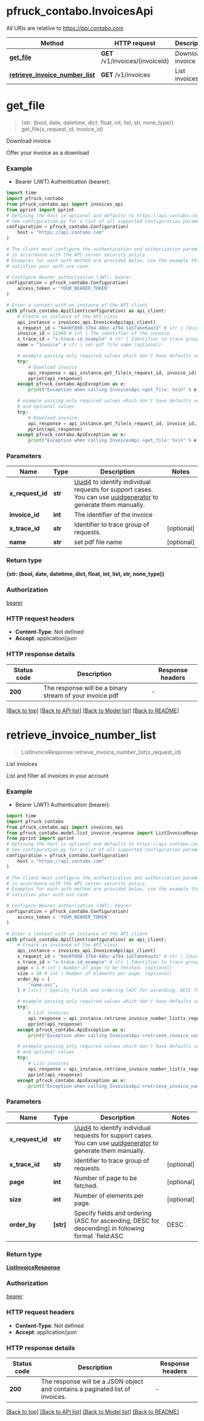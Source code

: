 # pfruck_contabo.InvoicesApi

All URIs are relative to *https://api.contabo.com*

Method | HTTP request | Description
------------- | ------------- | -------------
[**get_file**](InvoicesApi.md#get_file) | **GET** /v1/invoices/{invoiceId} | Download invoice
[**retrieve_invoice_number_list**](InvoicesApi.md#retrieve_invoice_number_list) | **GET** /v1/invoices | List invoices


# **get_file**
> {str: (bool, date, datetime, dict, float, int, list, str, none_type)} get_file(x_request_id, invoice_id)

Download invoice

Offer your invoice as a download

### Example

* Bearer (JWT) Authentication (bearer):

```python
import time
import pfruck_contabo
from pfruck_contabo.api import invoices_api
from pprint import pprint
# Defining the host is optional and defaults to https://api.contabo.com
# See configuration.py for a list of all supported configuration parameters.
configuration = pfruck_contabo.Configuration(
    host = "https://api.contabo.com"
)

# The client must configure the authentication and authorization parameters
# in accordance with the API server security policy.
# Examples for each auth method are provided below, use the example that
# satisfies your auth use case.

# Configure Bearer authorization (JWT): bearer
configuration = pfruck_contabo.Configuration(
    access_token = 'YOUR_BEARER_TOKEN'
)

# Enter a context with an instance of the API client
with pfruck_contabo.ApiClient(configuration) as api_client:
    # Create an instance of the API class
    api_instance = invoices_api.InvoicesApi(api_client)
    x_request_id = "04e0f898-37b4-48bc-a794-1a57abe6aa31" # str | [Uuid4](https://en.wikipedia.org/wiki/Universally_unique_identifier#Version_4_(random)) to identify individual requests for support cases. You can use [uuidgenerator](https://www.uuidgenerator.net/version4) to generate them manually.
    invoice_id = 12345 # int | The identifier of the invoice
    x_trace_id = "x-trace-id_example" # str | Identifier to trace group of requests. (optional)
    name = "invoice" # str | set pdf file name (optional)

    # example passing only required values which don't have defaults set
    try:
        # Download invoice
        api_response = api_instance.get_file(x_request_id, invoice_id)
        pprint(api_response)
    except pfruck_contabo.ApiException as e:
        print("Exception when calling InvoicesApi->get_file: %s\n" % e)

    # example passing only required values which don't have defaults set
    # and optional values
    try:
        # Download invoice
        api_response = api_instance.get_file(x_request_id, invoice_id, x_trace_id=x_trace_id, name=name)
        pprint(api_response)
    except pfruck_contabo.ApiException as e:
        print("Exception when calling InvoicesApi->get_file: %s\n" % e)
```


### Parameters

Name | Type | Description  | Notes
------------- | ------------- | ------------- | -------------
 **x_request_id** | **str**| [Uuid4](https://en.wikipedia.org/wiki/Universally_unique_identifier#Version_4_(random)) to identify individual requests for support cases. You can use [uuidgenerator](https://www.uuidgenerator.net/version4) to generate them manually. |
 **invoice_id** | **int**| The identifier of the invoice |
 **x_trace_id** | **str**| Identifier to trace group of requests. | [optional]
 **name** | **str**| set pdf file name | [optional]

### Return type

**{str: (bool, date, datetime, dict, float, int, list, str, none_type)}**

### Authorization

[bearer](../README.md#bearer)

### HTTP request headers

 - **Content-Type**: Not defined
 - **Accept**: application/json


### HTTP response details

| Status code | Description | Response headers |
|-------------|-------------|------------------|
**200** | The response will be a binary stream of your invoice pdf |  -  |

[[Back to top]](#) [[Back to API list]](../README.md#documentation-for-api-endpoints) [[Back to Model list]](../README.md#documentation-for-models) [[Back to README]](../README.md)

# **retrieve_invoice_number_list**
> ListInvoiceResponse retrieve_invoice_number_list(x_request_id)

List invoices

List and filter all invoices in your account

### Example

* Bearer (JWT) Authentication (bearer):

```python
import time
import pfruck_contabo
from pfruck_contabo.api import invoices_api
from pfruck_contabo.model.list_invoice_response import ListInvoiceResponse
from pprint import pprint
# Defining the host is optional and defaults to https://api.contabo.com
# See configuration.py for a list of all supported configuration parameters.
configuration = pfruck_contabo.Configuration(
    host = "https://api.contabo.com"
)

# The client must configure the authentication and authorization parameters
# in accordance with the API server security policy.
# Examples for each auth method are provided below, use the example that
# satisfies your auth use case.

# Configure Bearer authorization (JWT): bearer
configuration = pfruck_contabo.Configuration(
    access_token = 'YOUR_BEARER_TOKEN'
)

# Enter a context with an instance of the API client
with pfruck_contabo.ApiClient(configuration) as api_client:
    # Create an instance of the API class
    api_instance = invoices_api.InvoicesApi(api_client)
    x_request_id = "04e0f898-37b4-48bc-a794-1a57abe6aa31" # str | [Uuid4](https://en.wikipedia.org/wiki/Universally_unique_identifier#Version_4_(random)) to identify individual requests for support cases. You can use [uuidgenerator](https://www.uuidgenerator.net/version4) to generate them manually.
    x_trace_id = "x-trace-id_example" # str | Identifier to trace group of requests. (optional)
    page = 1 # int | Number of page to be fetched. (optional)
    size = 10 # int | Number of elements per page. (optional)
    order_by = [
        "name:asc",
    ] # [str] | Specify fields and ordering (ASC for ascending, DESC for descending) in following format `field:ASC|DESC`. (optional)

    # example passing only required values which don't have defaults set
    try:
        # List invoices
        api_response = api_instance.retrieve_invoice_number_list(x_request_id)
        pprint(api_response)
    except pfruck_contabo.ApiException as e:
        print("Exception when calling InvoicesApi->retrieve_invoice_number_list: %s\n" % e)

    # example passing only required values which don't have defaults set
    # and optional values
    try:
        # List invoices
        api_response = api_instance.retrieve_invoice_number_list(x_request_id, x_trace_id=x_trace_id, page=page, size=size, order_by=order_by)
        pprint(api_response)
    except pfruck_contabo.ApiException as e:
        print("Exception when calling InvoicesApi->retrieve_invoice_number_list: %s\n" % e)
```


### Parameters

Name | Type | Description  | Notes
------------- | ------------- | ------------- | -------------
 **x_request_id** | **str**| [Uuid4](https://en.wikipedia.org/wiki/Universally_unique_identifier#Version_4_(random)) to identify individual requests for support cases. You can use [uuidgenerator](https://www.uuidgenerator.net/version4) to generate them manually. |
 **x_trace_id** | **str**| Identifier to trace group of requests. | [optional]
 **page** | **int**| Number of page to be fetched. | [optional]
 **size** | **int**| Number of elements per page. | [optional]
 **order_by** | **[str]**| Specify fields and ordering (ASC for ascending, DESC for descending) in following format &#x60;field:ASC|DESC&#x60;. | [optional]

### Return type

[**ListInvoiceResponse**](ListInvoiceResponse.md)

### Authorization

[bearer](../README.md#bearer)

### HTTP request headers

 - **Content-Type**: Not defined
 - **Accept**: application/json


### HTTP response details

| Status code | Description | Response headers |
|-------------|-------------|------------------|
**200** | The response will be a JSON object and contains a paginated list of invoices. |  -  |

[[Back to top]](#) [[Back to API list]](../README.md#documentation-for-api-endpoints) [[Back to Model list]](../README.md#documentation-for-models) [[Back to README]](../README.md)

